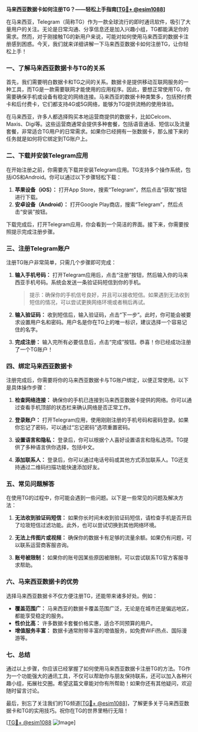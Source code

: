 **马来西亚数据卡如何注册TG？——轻松上手指南[[TG💪+ @esim1088](https://t.me/s/esim1088)]**

在马来西亚，Telegram（简称TG）作为一款全球流行的即时通讯软件，吸引了大量用户的关注。无论是日常沟通、分享信息还是加入兴趣小组，TG都能满足你的需求。然而，对于刚接触TG的新用户来说，可能对如何使用马来西亚的数据卡注册感到困惑。今天，我们就来详细讲解一下马来西亚数据卡如何注册TG，让你轻松上手！

### 一、了解马来西亚数据卡与TG的关系

首先，我们需要明白数据卡和TG之间的关系。数据卡是提供移动互联网服务的一种工具，而TG是一款需要联网才能使用的应用程序。因此，要想正常使用TG，你需要确保手机或设备有稳定的网络连接。马来西亚的数据卡种类繁多，包括预付费卡和后付费卡，它们都支持4G或5G网络，能够为TG提供流畅的使用体验。

在马来西亚，许多人都选择购买本地运营商提供的数据卡，比如Celcom、Maxis、Digi等。这些运营商通常会提供多种套餐，包括语音通话、短信以及流量套餐，非常适合TG用户的日常需求。如果你已经拥有一张数据卡，那么接下来的任务就是如何将它绑定到TG账户上。

### 二、下载并安装Telegram应用

在开始注册之前，你需要先下载并安装Telegram应用。TG支持多个操作系统，包括iOS和Android。你可以通过以下步骤轻松下载：

1. **苹果设备（iOS）：** 打开App Store，搜索“Telegram”，然后点击“获取”按钮进行下载。
2. **安卓设备（Android）：** 打开Google Play商店，搜索“Telegram”，然后点击“安装”按钮。

下载完成后，打开Telegram应用，你会看到一个简洁的界面。接下来，你需要按照提示完成注册步骤。

### 三、注册Telegram账户

注册TG账户非常简单，只需几个步骤即可完成：

1. **输入手机号码：** 打开Telegram应用后，点击“注册”按钮，然后输入你的马来西亚手机号码。系统会发送一条验证码短信到你的手机。
   
   > 提示：确保你的手机信号良好，并且可以接收短信。如果遇到无法收到短信的情况，可以尝试更换网络环境或者稍后再试。

2. **输入验证码：** 收到短信后，输入验证码，点击“下一步”。此时，你可能会被要求设置用户名和密码。用户名是你在TG上的唯一标识，建议选择一个容易记住的名字。

3. **完成注册：** 输入完所有必要信息后，点击“完成”按钮。恭喜！你已经成功注册了一个TG账户！

### 四、绑定马来西亚数据卡

注册完成后，你需要将你的马来西亚数据卡与TG账户绑定，以便正常使用。以下是具体操作步骤：

1. **检查网络连接：** 确保你的手机已连接到马来西亚数据卡提供的网络。你可以通过查看手机顶部的状态栏来确认网络是否正常工作。

2. **登录账户：** 打开Telegram应用，使用刚刚注册的手机号码和密码登录。如果你忘记了密码，可以通过“忘记密码”选项重置密码。

3. **设置语言和隐私：** 登录后，你可以根据个人喜好设置语言和隐私选项。TG提供了多种语言供你选择，包括中文。

4. **添加联系人：** 登录后，你可以通过电话号码或其他方式添加联系人。TG还支持通过二维码扫描功能快速添加好友。

### 五、常见问题解答

在使用TG的过程中，你可能会遇到一些问题。以下是一些常见的问题及解决方法：

1. **无法收到验证码短信：** 如果你长时间未收到验证码短信，请检查手机是否开启了垃圾短信过滤功能。此外，也可以尝试切换到其他网络环境。

2. **无法上传图片或视频：** 确保你的数据卡有足够的流量余额。如果仍有问题，可以联系运营商客服咨询。

3. **账号被限制：** 如果你的账号因某些原因被限制，可以尝试联系TG官方客服寻求帮助。

### 六、马来西亚数据卡的优势

选择马来西亚数据卡不仅方便注册TG，还能带来诸多好处。例如：

- **覆盖范围广：** 马来西亚的数据卡覆盖范围广泛，无论是在城市还是偏远地区，都能享受稳定的服务。
- **性价比高：** 许多数据卡套餐价格实惠，适合不同预算的用户。
- **增值服务丰富：** 数据卡通常附带丰富的增值服务，如免费WiFi热点、国际漫游等。

### 七、总结

通过以上步骤，你应该已经掌握了如何使用马来西亚数据卡注册TG的方法。TG作为一个功能强大的通讯工具，不仅可以帮助你与朋友保持联系，还可以加入各种兴趣小组，拓展社交圈。希望这篇文章能对你有所帮助！如果你还有其他疑问，欢迎随时留言讨论。

最后，别忘了关注我们的TG频道[[TG💪+ @esim1088](https://t.me/s/esim1088)]，了解更多关于马来西亚数据卡和TG的实用技巧。祝你在TG的世界里畅行无阻！

[[TG💪+ @esim1088](https://t.me/s/esim1088) ![Image](https://i.postimg.cc/4NQfJmqS/Snipaste-2025-05-13-00-14-12.png)]
